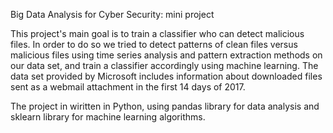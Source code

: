 Big Data Analysis for Cyber Security: mini project

This project's main goal is to train a classifier who can detect malicious files.
In order to do so we tried to detect patterns of clean files versus malicious files using time series analysis and pattern extraction methods on our data set,
and train a classifier accordingly using machine learning.
The data set provided by Microsoft includes information about downloaded files sent as a webmail attachment in the first 14 days of 2017.

The project in wiritten in Python, using pandas library for data analysis and sklearn library for machine learning algorithms.

